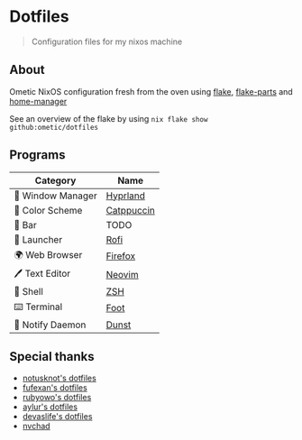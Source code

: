 # Dotfiles
> Configuration files for my nixos machine

## About
Ometic NixOS configuration fresh from the oven using [flake](https://nixos.wiki/wiki/Flakes), [flake-parts](https://github.com/hercules-ci/flake-parts) and [home-manager](https://github.com/nix-community/home-manager)

See an overview of the flake by using `nix flake show github:ometic/dotfiles`

## Programs
| Category           | Name                                                   |
| ------------------ | ------------------------------------------------------ |
| 🚀 Window Manager  | [Hyprland](https://github.com/hyprwm/hyprland)          |
| 🎨 Color Scheme    | [Catppuccin](https://catppuccin.com)                    |
| 🚧 Bar             | TODO                                                    |
| 💾 Launcher        | [Rofi](https://github.com/davatorium/rofi)              |
| 🌍 Web Browser     | [Firefox](https://searchfox.org/mozilla-central/source) |
| 🖊️ Text Editor     | [Neovim](https://github.com/neovim/neovim)              |
| 🐚 Shell           | [ZSH](https://github.com/zsh-users/zsh)                 |
| ⌨️ Terminal        | [Foot](https://codeberg.org/dnkl/foot)                  |
| 🔔 Notify Daemon   | [Dunst](https://github.com/dunst-project/dunst)         |

## Special thanks
- [notusknot's dotfiles](https://github.com/notusknot/dotfiles-nix)
- [fufexan's dotfiles](https://github.com/fufexan/dotfiles)
- [rubyowo's dotfiles](https://github.com/rubyowo/dotfiles)
- [aylur's dotfiles](https://github.com/Aylur/dotfiles)
- [devaslife's dotfiles](https://github.com/craftzdog/dotfiles-public)
- [nvchad](https://github.com/NvChad/NvChad)
